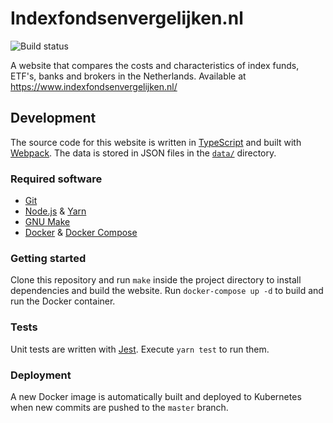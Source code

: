 # Indexfondsenvergelijken.nl

![Build status](https://github.com/nicwortel/indexfondsenvergelijken.nl/workflows/Build/badge.svg)

A website that compares the costs and characteristics of index funds, ETF's, banks and brokers in the Netherlands.
Available at https://www.indexfondsenvergelijken.nl/

## Development

The source code for this website is written in [TypeScript](https://www.typescriptlang.org/) and built
with [Webpack](https://webpack.js.org/).
The data is stored in JSON files in the [`data/`](data/) directory.

### Required software

- [Git](https://git-scm.com/book/en/v2/Getting-Started-Installing-Git)
- [Node.js](https://nodejs.org/en/download/) & [Yarn](https://yarnpkg.com/)
- [GNU Make](https://www.gnu.org/software/make/)
- [Docker](https://docs.docker.com/install/) &
  [Docker Compose](https://docs.docker.com/compose/install/)

### Getting started

Clone this repository and run `make` inside the project directory to install dependencies and build the website.
Run `docker-compose up -d` to build and run the Docker container.

### Tests

Unit tests are written with [Jest](https://jestjs.io/). Execute `yarn test` to run them.

### Deployment

A new Docker image is automatically built and deployed to Kubernetes when new commits are pushed to the `master` branch.

